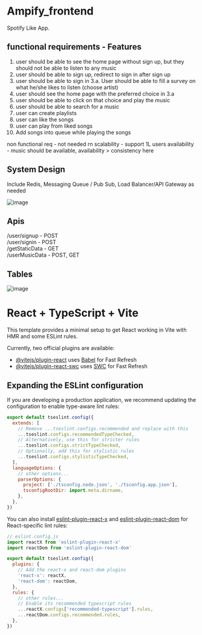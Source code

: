 # Ampify_frontend

Spotify Like App.


<h2> functional requirements - Features </h2>

1. user should be able to see the home page without sign up, but they should not be able to listen to any music
2. user should be able to sign up, redirect to sign in after sign up
3. user should be able to sign in
    3.a. User should be able to fill a survey on what he/she likes to listen (choose artist)
4. user should see the home page with the preferred choice in 3.a
5. user should be able to click on that choice and play the music
6. user should be able to search for a music
7. user can create playlists
8. user can like the songs
9. user can play from liked songs
10. Add songs into queue while playing the songs

non functional req - not needed rn
scalability - support 1L users
availability - music should be available, availability > consistency here

<h2>System Design</h2>

Include Redis, Messaging Queue / Pub Sub, Load Balancer/API Gateway as needed

![image](https://github.com/user-attachments/assets/99390391-8a9a-42d9-bc92-67e2b1891603)

<h2>Apis</h2>

/user/signup - POST <br/>
/user/signin - POST <br/>
/getStaticData - GET <br/>
/userMusicData - POST, GET <br/>

<h2>Tables</h2>

![image](https://github.com/user-attachments/assets/1ed29a1b-4613-4f2f-b445-b7aa5f46abec)


# React + TypeScript + Vite

This template provides a minimal setup to get React working in Vite with HMR and some ESLint rules.

Currently, two official plugins are available:

- [@vitejs/plugin-react](https://github.com/vitejs/vite-plugin-react/blob/main/packages/plugin-react/README.md) uses [Babel](https://babeljs.io/) for Fast Refresh
- [@vitejs/plugin-react-swc](https://github.com/vitejs/vite-plugin-react-swc) uses [SWC](https://swc.rs/) for Fast Refresh

## Expanding the ESLint configuration

If you are developing a production application, we recommend updating the configuration to enable type-aware lint rules:

```js
export default tseslint.config({
  extends: [
    // Remove ...tseslint.configs.recommended and replace with this
    ...tseslint.configs.recommendedTypeChecked,
    // Alternatively, use this for stricter rules
    ...tseslint.configs.strictTypeChecked,
    // Optionally, add this for stylistic rules
    ...tseslint.configs.stylisticTypeChecked,
  ],
  languageOptions: {
    // other options...
    parserOptions: {
      project: ['./tsconfig.node.json', './tsconfig.app.json'],
      tsconfigRootDir: import.meta.dirname,
    },
  },
})
```

You can also install [eslint-plugin-react-x](https://github.com/Rel1cx/eslint-react/tree/main/packages/plugins/eslint-plugin-react-x) and [eslint-plugin-react-dom](https://github.com/Rel1cx/eslint-react/tree/main/packages/plugins/eslint-plugin-react-dom) for React-specific lint rules:

```js
// eslint.config.js
import reactX from 'eslint-plugin-react-x'
import reactDom from 'eslint-plugin-react-dom'

export default tseslint.config({
  plugins: {
    // Add the react-x and react-dom plugins
    'react-x': reactX,
    'react-dom': reactDom,
  },
  rules: {
    // other rules...
    // Enable its recommended typescript rules
    ...reactX.configs['recommended-typescript'].rules,
    ...reactDom.configs.recommended.rules,
  },
})
```
